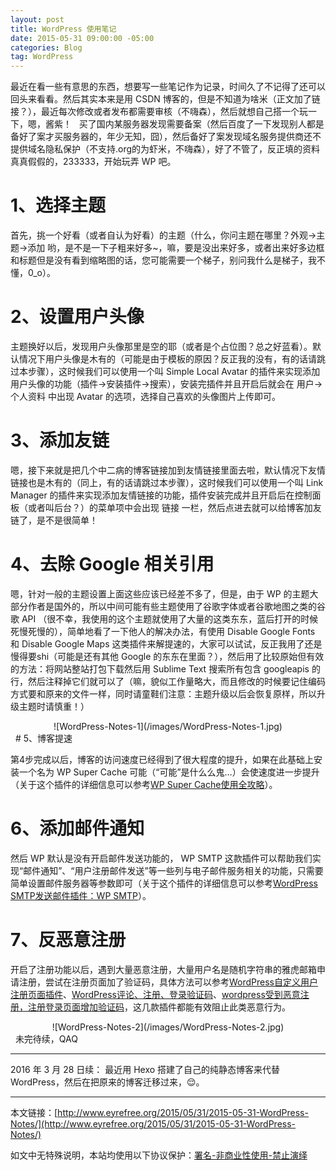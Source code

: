 ```yaml
---
layout: post
title: WordPress 使用笔记 
date: 2015-05-31 09:00:00 -05:00
categories: Blog
tag: WordPress
---
```


最近在看一些有意思的东西，想要写一些笔记作为记录，时间久了不记得了还可以回头来看看。然后其实本来是用 CSDN 博客的，但是不知道为啥米（正文加了链接？），最近每次修改或者发布都需要审核（不嗨森），然后就想自己搭一个玩一下，嗯，酱紫！
 
买了国内某服务器发现需要备案（然后百度了一下发现别人都是备好了案才买服务器的，年少无知，囧），然后备好了案发现域名服务提供商还不提供域名隐私保护（不支持.org的为虾米，不嗨森），好了不管了，反正填的资料真真假假的，233333，开始玩弄 WP 吧。
 
# 1、选择主题

首先，挑一个好看（或者自认为好看）的主题（什么，你问主题在哪里？外观->主题->添加 哟，是不是一下子粗来好多~，嘛，要是没出来好多，或者出来好多边框和标题但是没有看到缩略图的话，您可能需要一个梯子，别问我什么是梯子，我不懂，0_o）。
 
# 2、设置用户头像

主题换好以后，发现用户头像那里是空的耶（或者是个占位图？总之好蓝看）。默认情况下用户头像是木有的（可能是由于模板的原因？反正我的没有，有的话请跳过本步骤），这时候我们可以使用一个叫 Simple Local Avatar 的插件来实现添加用户头像的功能（插件->安装插件->搜索），安装完插件并且开启后就会在 用户->个人资料 中出现 Avatar 的选项，选择自己喜欢的头像图片上传即可。
 
# 3、添加友链

嗯，接下来就是把几个中二病的博客链接加到友情链接里面去啦，默认情况下友情链接也是木有的（同上，有的话请跳过本步骤），这时候我们可以使用一个叫 Link Manager 的插件来实现添加友情链接的功能，插件安装完成并且开启后在控制面板（或者叫后台？）的菜单项中会出现 链接 一栏，然后点进去就可以给博客加友链了，是不是很简单！
 
# 4、去除 Google 相关引用

嗯，针对一般的主题设置上面这些应该已经差不多了，但是，由于 WP 的主题大部分作者是国外的，所以中间可能有些主题使用了谷歌字体或者谷歌地图之类的谷歌 API （很不幸，我使用的这个主题就使用了大量的这类东东，蓝后打开的时候死慢死慢的），简单地看了一下他人的解决办法，有使用 Disable Google Fonts 和 Disable Google Maps 这类插件来解提速的，大家可以试试，反正我用了还是慢得要shi（可能是还有其他 Google 的东东在里面？），然后用了比较原始但有效的方法：将网站整站打包下载然后用 Sublime Text 搜索所有包含 googleapis 的行，然后注释掉它们就可以了（嘛，貌似工作量略大，而且修改的时候要记住编码方式要和原来的文件一样，同时请童鞋们注意：主题升级以后会恢复原样，所以升级主题时请慎重！）

<center>
![WordPress-Notes-1](/images/WordPress-Notes-1.jpg)
</center>
 
# 5、博客提速

第4步完成以后，博客的访问速度已经得到了很大程度的提升，如果在此基础上安装一个名为 WP Super Cache 可能（“可能”是什么么鬼…）会使速度进一步提升（关于这个插件的详细信息可以参考[WP Super Cache使用全攻略](http://plugins.wopus.org/best-plugin/242.html)）。
 
# 6、添加邮件通知

然后 WP 默认是没有开启邮件发送功能的， WP SMTP 这款插件可以帮助我们实现“邮件通知”、“用户注册邮件发送”等一些列与电子邮件服务相关的功能，只需要简单设置邮件服务器等参数即可（关于这个插件的详细信息可以参考[WordPress SMTP发送邮件插件：WP SMTP](http://www.wpdaxue.com/wordpress-smtp-email.html)）。
 
# 7、反恶意注册

开启了注册功能以后，遇到大量恶意注册，大量用户名是随机字符串的雅虎邮箱申请注册，尝试在注册页面加了验证码，具体方法可以参考[WordPress自定义用户注册页面插件](http://www.ludou.org/wordpress-ludou-custom-user-register.html)、[WordPress评论、注册、登录验证码](http://www.zhiyanblog.com/wordpress-si-captcha-anti-spam-plugin.html)、[wordpress受到恶意注册，注册登录页面增加验证码](http://www.diandidao.com/573.html)，这几款插件都能有效阻止此类恶意行为。

<center>
![WordPress-Notes-2](/images/WordPress-Notes-2.jpg)
</center>
 
未完待续，QAQ

---

2016 年 3 月 28 日续：
最近用 Hexo 搭建了自己的纯静态博客来代替 WordPress，然后在把原来的博客迁移过来，😌。

---

本文链接：[http://www.eyrefree.org/2015/05/31/2015-05-31-WordPress-Notes/](http://www.eyrefree.org/2015/05/31/2015-05-31-WordPress-Notes/)

如文中无特殊说明，本站均使用以下协议保护：[署名-非商业性使用-禁止演绎](http://creativecommons.org/licenses/by-nc-nd/3.0/cn/)
